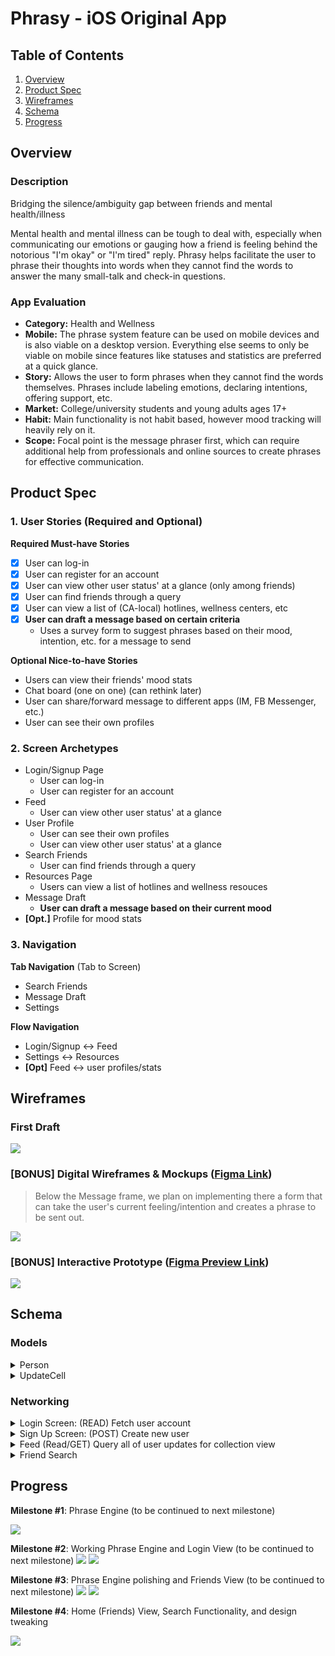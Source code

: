 # Phrasy - iOS Original App

## Table of Contents
1. [Overview](#Overview)
2. [Product Spec](#Product-Spec)
3. [Wireframes](#Wireframes)
4. [Schema](#Schema)
5. [Progress](#Progress)

## Overview
### Description
Bridging the silence/ambiguity gap between friends and mental health/illness

Mental health and mental illness can be tough to deal with, especially when communicating our emotions or gauging how a friend is feeling behind the notorious "I'm okay" or "I'm tired" reply. Phrasy helps facilitate the user to phrase their thoughts into words when they cannot find the words to answer the many small-talk and check-in questions.

### App Evaluation

- **Category:** Health and Wellness
- **Mobile:** The phrase system feature can be used on mobile devices and is also viable on a desktop version. Everything else seems to only be viable on mobile since features like statuses and statistics are preferred at a quick glance.
- **Story:** Allows the user to form phrases when they cannot find the words themselves. Phrases include labeling emotions, declaring intentions, offering support,  etc.
- **Market:** College/university students and young adults ages 17+
- **Habit:** Main functionality is not habit based, however mood tracking will heavily rely on it.
- **Scope:** Focal point is the message phraser first, which can require additional help from professionals and online sources to create phrases for effective communication.

## Product Spec

### 1. User Stories (Required and Optional)

**Required Must-have Stories**

- [x] User can log-in
- [x] User can register for an account
- [x] User can view other user status' at a glance (only among friends)
- [x] User can find friends through a query
- [x] User can view a list of (CA-local) hotlines, wellness centers, etc
- [x] **User can draft a message based on certain criteria**
    * Uses a survey form to suggest phrases based on their mood, intention, etc. for a message to send

**Optional Nice-to-have Stories**
* Users can view their friends' mood stats
* Chat board (one on one)  (can rethink later)
* User can share/forward message to different apps (IM, FB Messenger, etc.)
* User can see their own profiles



### 2. Screen Archetypes
* Login/Signup Page
    * User can log-in
    * User can register for an account
* Feed
    * User can view other user status' at a glance
* User Profile 
    * User can see their own profiles
    * User can view other user status' at a glance
* Search Friends
    * User can find friends through a query
* Resources Page
    * Users can view a list of hotlines and wellness resouces 
* Message Draft
    * **User can draft a message based on their current mood**    
* **[Opt.]** Profile for mood stats

### 3. Navigation

**Tab Navigation** (Tab to Screen)
* Search Friends
* Message Draft
* Settings


**Flow Navigation**
* Login/Signup <-> Feed
* Settings <-> Resources
* **[Opt]** Feed <-> user profiles/stats

## Wireframes

### First Draft
![](https://i.imgur.com/Ujfhr04.jpg) </img>

### [BONUS] Digital Wireframes & Mockups ([Figma Link](https://www.figma.com/file/0RJG7CmvWGkx2tHmbDKAQ8/CodePath-iOS-MH-App?node-id=0%3A1))
> Below the Message frame, we plan on implementing there a form that can take the user's current feeling/intention and creates a phrase to be sent out.

![](https://i.imgur.com/AHLQTZR.png)


### [BONUS] Interactive Prototype ([Figma Preview Link](https://www.figma.com/proto/0RJG7CmvWGkx2tHmbDKAQ8/CodePath-iOS-MH-App?node-id=7%3A34&scaling=scale-down))
![](https://i.imgur.com/U3GVE9x.gif)


## Schema 
### Models

<details>
    <summary>Person</summary>
    
| Column 1 | Column 2 | Column 3 |
| -------- | -------- | -------- |
| objectId | String   | unique id for user     |
| userName | String   | name of user |
| userImage | String  | image of user |
| friends  | Array    | list of person objects |
| UpdateCell | Pointer to another Parse Object | mood update |

</details>

<details>
    <summary>UpdateCell</summary>
    
    
| Property 1 | Type 2 | Description 3 |
| -------- | -------- | -------- |
| objectId     | String     | unique id for the the user status     |
| userImage | Pointer to User | image user |
| userName  | Pointer to User | name of user |
| moodString | String | current mood description|
| moodColor | String | current visual of mood |

    
</details>



<!-- Profile -->
<!-- TBD -->


### Networking
<!-- - [ List of Network Requests by Screen ] -->

<details>
    <summary>Login Screen: (READ) Fetch user account</summary>
    
```
let username = usernameField.text!
let password = passwordField.text!
                
PFUser.logInWithUsername(inBackground: username, password: password){
    (user, error) in
        if user != nil {
            self.performSegue(withIdentifier: "loginSegue", sender: nil)
        }else{
            print("Error: \(error?.localizedDescription)");
        }
}
```
    
</details>


<details>
    <summary>Sign Up Screen: (POST) Create new user</summary>

```
let user = PFUser()
user.username = usernameField.text
user.password = passwordField.text
user.email = emailField.text PFObject
user["phone"] = phoneNumField.text
user["friends"] = [PFObject]()    //nil initially because no friends

user.signUpInBackground { (success, error) in
    if success {
        self.performSegue(withIdentifier: "loginSegue", sender: nil)
    }else{
        print("Error: \(error?.localizedDescription)");
    }
}
```

</details>

<details>
    <summary>Feed (Read/GET) Query all of user updates for collection view</summary>
    
``` 
//var upCells = [PFObject]()    //take into account
let query = PFQuery(className:"friends","UpdateCell.friends")
query.includeKeys(["userName", "userImage","moodString","moodColor",
        "userImage.userName","moodString.userName","moodColor.userName"])
query.limit = 20        //Temporary limit 20 but should # of friends

query.findObjectsInBackground { (upCells, error) in
    if upCells != nil{
        self.posts = upCells!
        self.tableView.reloadData()   //TB -> CV
    }
}
```
    
    
    
</details>

        
<details>
    <summary>Friend Search</summary>

- (Read/Get) Query users with **EXACT** username

    ```
    var people = [PFObject]()
    let query = PFQuery(className:"Person")
    query.includeKeys(["userName"])
    query.limit = 1        //**EXACT username***

    query.findObjectsInBackground { (Person, error) in
        if Person != nil{
            self.people = Person!
            self.tableView.reloadData()   
        }
    }

    ```
- (Update/PUT) Add a new friend to current user

    ```
    let allUsers = PFQuery(className: "Person")
    allUsers.findObjectsInBackground { (Person, error)
        if Person != nil{

        user.addUniqueObjects(from: ***Unique ID***)
        }
    }

    ```

</details>
    


<!-- - [**Opt**] Profile
- [Create basic snippets for each Parse network request]
- [OPTIONAL: List endpoints if using existing API such as Yelp]
 -->

## Progress

**Milestone #1**: Phrase Engine (to be continued to next milestone)

![](https://i.imgur.com/4qUmTsJ.gif)

**Milestone #2**: Working Phrase Engine and Login View (to be continued to next milestone)
![](https://i.imgur.com/TxCgrNS.gif)
![](https://i.imgur.com/3NJGXrR.gif)

**Milestone #3**: Phrase Engine polishing and Friends View (to be continued to next milestone)
![](https://i.imgur.com/dzH7Ddw.gif)
![](https://i.imgur.com/TY2F4DD.gif)

**Milestone #4**: Home (Friends) View, Search Functionality, and design tweaking

![](https://i.imgur.com/nGr0iDg.gif)

